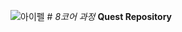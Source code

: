![아이펠](https://static.aiffel.io/assets/img/landing-2023/aiffel_favicon-w.ico)  # *8코어 과정* **Quest Repository**
